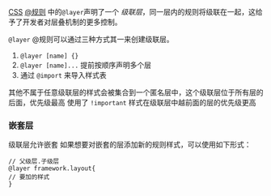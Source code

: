 [CSS](https://developer.mozilla.org/zh-CN/docs/Web/CSS) [@规则](https://developer.mozilla.org/zh-CN/docs/Web/CSS/At-rule) 中的`@layer`声明了一个 _级联层_，同一层内的规则将级联在一起，这给予了开发者对层叠机制的更多控制。

`@layer` @规则可以通过三种方式其一来创建级联层。
1. `@layer [name] {}`
2. `@layer [name]...` 提前按顺序声明多个层
3. 通过 `@import` 来导入样式表

其他不属于任意级联层的样式会被集合到一个匿名层中，这个级联层位于所有层的后面，优先级最高
使用了 `!important` 样式在级联层中越前面的层的优先级更高

### 嵌套层
级联层允许嵌套
如果想要对嵌套的层添加新的规则样式，可以使用如下形式：
```
// 父级层.子级层
@layer framework.layout{
// 要加的样式
}
```